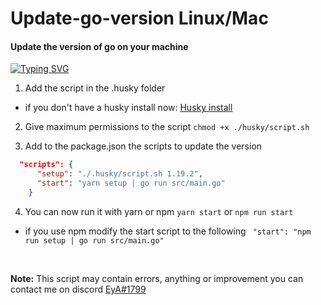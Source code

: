 
# Update-go-version Linux/Mac
#### Update the version of go on your machine

[![Typing SVG](https://readme-typing-svg.herokuapp.com?font=Fira+Code&pause=1000&color=F71164&width=435&lines=by+Edu+Ruiz)](https://git.io/typing-svg)

1. Add the script in the .husky folder
  - if you don't have a husky install now: [Husky install](https://typicode.github.io/husky/#/?id=automatic-recommended)

2. Give maximum permissions to the script `chmod +x ./husky/script.sh`

3. Add to the package.json the scripts to update the version
  ```json
    "scripts": {
        "setup": "./.husky/script.sh 1.19.2",
        "start": "yarn setup | go run src/main.go"
      }
  ```
4. You can now run it with yarn or npm `yarn start` or `npm run start`
  - if you use npm modify the start script to the following ` "start": "npm run setup | go run src/main.go"`

<br>

**Note:** This script may contain errors, anything or improvement you can contact me on discord [EyA#1799](https://discord.com/users/398174691027714059)

